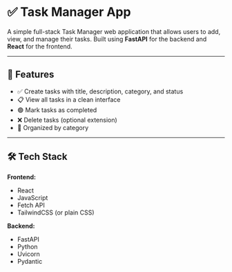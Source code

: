# ✅ Task Manager App

A simple full-stack Task Manager web application that allows users to add, view, and manage their tasks. Built using **FastAPI** for the backend and **React** for the frontend.

---

## 🚀 Features

- ✅ Create tasks with title, description, category, and status
- 📋 View all tasks in a clean interface
- 🟢 Mark tasks as completed
- ❌ Delete tasks (optional extension)
- 🎯 Organized by category

---

## 🛠️ Tech Stack

**Frontend:**
- React
- JavaScript
- Fetch API
- TailwindCSS (or plain CSS)

**Backend:**
- FastAPI
- Python
- Uvicorn
- Pydantic


